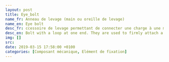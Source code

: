 ```yaml
---
layout: post
title: Eye_bolt
name_fr: Anneau de levage (main ou oreille de levage)
name_en: Eye bolt
desc_fr: ccessoire de levage permettant de connecter une charge à une manille ou un crochet de levage (ou tout autre outil de connexion).
desc_en: Bolt with a loop at one end. They are used to firmly attach a securing eye to a structure, so that ropes or cables may then be tied to it.
img: []
src: 
date: 2019-03-15 17:58:00 +0100
categories: [Composant mécanique, Elément de fixation]
---
```

